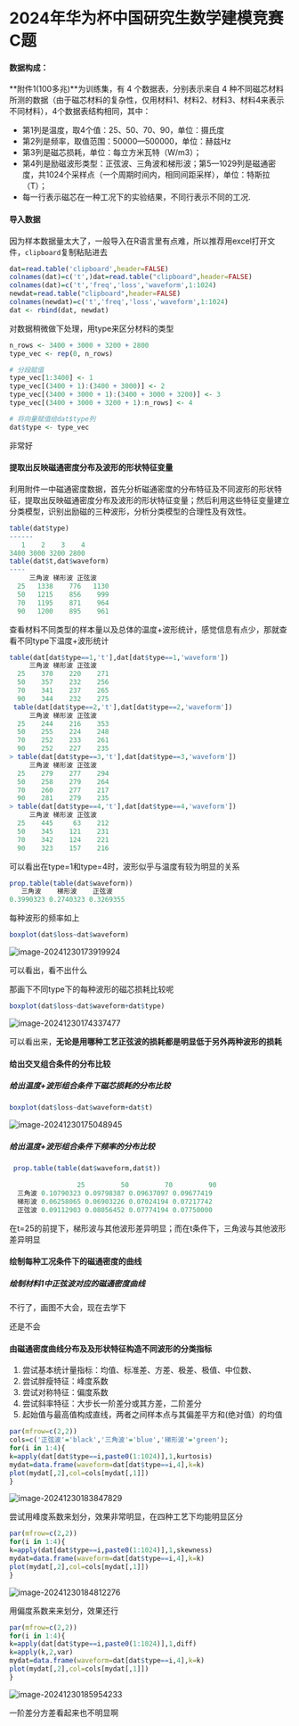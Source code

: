 # 2024年华为杯中国研究生数学建模竞赛C题

#### 数据构成：

**附件1(100多兆)**为训练集，有 4 个数据表，分别表示来自 4 种不同磁芯材料所测的数据（由于磁芯材料的复杂性，仅用材料1、材料2、材料3、材料4来表示不同材料），4个数据表结构相同，其中：

- 第1列是温度，取4个值：25、50、70、90，单位：摄氏度
- 第2列是频率，取值范围：50000—500000，单位：赫兹Hz
- 第3列是磁芯损耗，单位：每立方米瓦特（W/m3）；
- 第4列是励磁波形类型：正弦波、三角波和梯形波；第5—1029列是磁通密度，共1024个采样点（一个周期时间内，相同间距采样），单位：特斯拉（T）；
- 每一行表示磁芯在一种工况下的实验结果，不同行表示不同的工况.

#### 导入数据

因为样本数据量太大了，一般导入在R语言里有点难，所以推荐用excel打开文件，`clipboard`复制粘贴进去

``` R
dat=read.table('clipboard',header=FALSE)
colnames(dat)=c('t',)dat=read.table("clipboard",header=FALSE)
colnames(dat)=c('t','freq','loss','waveform',1:1024)
newdat=read.table("clipboard",header=FALSE)
colnames(newdat)=c('t','freq','loss','waveform',1:1024)
dat <- rbind(dat, newdat)
```

对数据稍微做下处理，用type来区分材料的类型

``` R
n_rows <- 3400 + 3000 + 3200 + 2800
type_vec <- rep(0, n_rows)

# 分段赋值
type_vec[1:3400] <- 1
type_vec[(3400 + 1):(3400 + 3000)] <- 2
type_vec[(3400 + 3000 + 1):(3400 + 3000 + 3200)] <- 3
type_vec[(3400 + 3000 + 3200 + 1):n_rows] <- 4

# 将向量赋值给dat$type列
dat$type <- type_vec
```

非常好

#### 提取出反映磁通密度分布及波形的形状特征变量

利用附件一中磁通密度数据，首先分析磁通密度的分布特征及不同波形的形状特征，提取出反映磁通密度分布及波形的形状特征变量；然后利用这些特征变量建立分类模型，识别出励磁的三种波形，分析分类模型的合理性及有效性。

``` R
table(dat$type)
------
   1    2    3    4 
3400 3000 3200 2800 
table(dat$t,dat$waveform)
----
     三角波 梯形波 正弦波
  25   1338    776   1130
  50   1215    856    999
  70   1195    871    964
  90   1200    895    961
```

查看材料不同类型的样本量以及总体的温度+波形统计，感觉信息有点少，那就查看不同type下温度+波形统计

``` R
table(dat[dat$type==1,'t'],dat[dat$type==1,'waveform'])
     三角波 梯形波 正弦波
  25    370    220    271
  50    357    232    256
  70    341    237    265
  90    344    232    275
 table(dat[dat$type==2,'t'],dat[dat$type==2,'waveform'])
     三角波 梯形波 正弦波
  25    244    216    353
  50    255    224    248
  70    252    233    261
  90    252    227    235
> table(dat[dat$type==3,'t'],dat[dat$type==3,'waveform'])   
     三角波 梯形波 正弦波
  25    279    277    294
  50    258    279    264
  70    260    277    217
  90    281    279    235
> table(dat[dat$type==4,'t'],dat[dat$type==4,'waveform'])  
     三角波 梯形波 正弦波
  25    445     63    212
  50    345    121    231
  70    342    124    221
  90    323    157    216
```

可以看出在type=1和type=4时，波形似乎与温度有较为明显的关系

``` R
prop.table(table(dat$waveform))
   三角波    梯形波    正弦波 
0.3990323 0.2740323 0.3269355 
```

每种波形的频率如上

``` R
boxplot(dat$loss~dat$waveform)
```



![image-20241230173919924](1.png)

可以看出，看不出什么

那画下不同type下的每种波形的磁芯损耗比较呢

``` R
boxplot(dat$loss~dat$waveform+dat$type)
```

![image-20241230174337477](2.png)

可以看出来，**无论是用哪种工艺正弦波的损耗都是明显低于另外两种波形的损耗**

#### 给出交叉组合条件的分布比较

##### 给出温度+波形组合条件下磁芯损耗的分布比较

``` R
boxplot(dat$loss~dat$waveform+dat$t)
```



![image-20241230175048945](3.png)

##### 给出温度+波形组合条件下频率的分布比较

``` R
 prop.table(table(dat$waveform,dat$t))
        
                 25         50         70         90
  三角波 0.10790323 0.09798387 0.09637097 0.09677419
  梯形波 0.06258065 0.06903226 0.07024194 0.07217742
  正弦波 0.09112903 0.08056452 0.07774194 0.07750000
```

在t=25的前提下，梯形波与其他波形差异明显；而在t条件下，三角波与其他波形差异明显

#### 绘制每种工况条件下的磁通密度的曲线

##### 绘制材料1中正弦波对应的磁通密度曲线

不行了，画图不大会，现在去学下

还是不会

#### 由磁通密度曲线分布及及形状特征构造不同波形的分类指标

1. 尝试基本统计量指标：均值、标准差、方差、极差、极值、中位数、
2. 尝试胖瘦特征：峰度系数
3. 尝试对称特征：偏度系数
4. 尝试斜率特征：大步长一阶差分或其方差，二阶差分
5. 起始值与最高值构成直线，两者之间样本点与其偏差平方和(绝对值）的均值

``` R
par(mfrow=c(2,2))
cols=c('正弦波'='black','三角波'='blue','梯形波'='green');
for(i in 1:4){
k=apply(dat[dat$type==i,paste0(1:1024)],1,kurtosis)
mydat=data.frame(waveform=dat[dat$type==i,4],k=k)
plot(mydat[,2],col=cols[mydat[,1]])
}
```

![image-20241230183847829](4.png)

尝试用峰度系数来划分，效果非常明显，在四种工艺下均能明显区分

``` R
par(mfrow=c(2,2))
for(i in 1:4){
k=apply(dat[dat$type==i,paste0(1:1024)],1,skewness)
mydat=data.frame(waveform=dat[dat$type==i,4],k=k)
plot(mydat[,2],col=cols[mydat[,1]])
}
```

![image-20241230184812276](5.png)

用偏度系数来来划分，效果还行

``` R
par(mfrow=c(2,2))
for(i in 1:4){
k=apply(dat[dat$type==i,paste0(1:1024)],1,diff)
k=apply(k,2,var)
mydat=data.frame(waveform=dat[dat$type==i,4],k=k)
plot(mydat[,2],col=cols[mydat[,1]])
}
```



![image-20241230185954233](6.png)

一阶差分方差看起来也不明显啊

